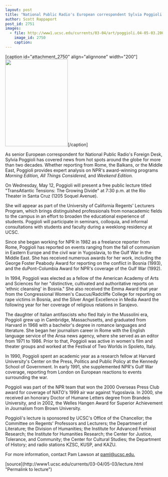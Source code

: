 ```yaml
---
layout: post
title: "National Public Radio's European correspondent Sylvia Poggioli to give lecture"
author: Scott Rappaport
post_id: 2751
images:
  - file: http://www1.ucsc.edu/currents/03-04/art/poggioli.04-05-03.200.jpg
    image_id: 2750
    caption: 
---
```


[caption id="attachment_2750" align="alignnone" width="200"]<a href="http://localhost/mysite/wp-content/uploads/2004/05/poggioli.04-05-03.200.jpg"><img class="size-full wp-image-2750" src="http://localhost/mysite/wp-content/uploads/2004/05/poggioli.04-05-03.200.jpg" alt="" width="200" height="278" /></a>[/caption]
<p>
  As senior European correspondent for National Public Radio's Foreign Desk, Sylvia Poggioli has covered news from hot spots around the globe for more than two decades. Whether reporting from Rome, the Balkans, or the Middle East, Poggioli provides expert analysis on NPR's award-winning programs <i>Morning Edition, All Things Considered,</i> and <i>Weekend Edition.</i><br>
</p>
<p>
  On Wednesday, May 12, Poggioli will present a free public lecture titled "TransAtlantic Tensions: The Growing Divide" at 7:30 p.m. at the Rio Theater in Santa Cruz (1205 Soquel Avenue).<br>
</p>
<p>
  She will appear as part of the University of California Regents' Lecturers Program, which brings distinguished professionals from nonacademic fields to the campus in an effort to broaden the educational experience of students. Poggioli will participate in seminars, colloquia, and informal consultations with students and faculty during a weeklong residency at UCSC.<br>
</p>
<p>
  Since she began working for NPR in 1982 as a freelance reporter from Rome, Poggioli has reported on events ranging from the fall of communism in Eastern Europe and the civil war in Yugoslavia, to the Gulf War in the Middle East. She has received numerous awards for her work, including the George Foster Peabody Award for reporting on the conflict in Bosnia (1993), and the duPont-Columbia Award for NPR's coverage of the Gulf War (1992).<br>
</p>
<p>
  In 1994, Poggioli was elected as a fellow of the American Academy of Arts and Sciences for her "distinctive, cultivated and authoritative reports on 'ethnic cleansing' in Bosnia." She also received the Emma Award that year from the Congressional Women's Caucus/Radcliffe College for reporting on rape victims in Bosnia, and the Silver Angel Excellence in Media Award the following year for her coverage of religious relations in Sarajevo.<br>
</p>
<p>
  The daughter of Italian antifascists who fled Italy in the Mussolini era, Poggioli grew up in Cambridge, Massachusetts, and graduated from Harvard in 1968 with a bachelor's degree in romance languages and literature. She began her journalism career in Rome with the English language service of the Ansa news agency, where she served as an editor from 1971 to 1986. Prior to that, Poggioli was active in women's film and theater groups and worked at the Festival of Two Worlds in Spoleto, Italy.<br>
</p>
<p>
  In 1990, Poggioli spent an academic year as a research fellow at Harvard University's Center on the Press, Politics and Public Policy at the Kennedy School of Government. In early 1991, she supplemented NPR's Gulf War coverage, reporting from London on European reactions to events surrounding the war.<br>
</p>
<p>
  Poggioli was part of the NPR team that won the 2000 Overseas Press Club award for coverage of NATO's 1999 air war against Yugoslavia. In 2000, she received an honorary Doctor of Humane Letters degree from Brandeis University, and in 2002, the Welles Hangen Award for Superior Achievement in Journalism from Brown University.<br>
</p>
<p>
  Poggioli's lecture is sponsored by UCSC's Office of the Chancellor; the Committee on Regents' Professors and Lecturers; the Department of Literature; the Division of Humanities; the Institute for Advanced Feminist Research; the Institute for Humanities Research; the Center for Justice, Tolerance, and Community; the Center for Cultural Studies; the Department of History; and radio stations KZSC, KUSP, and KAZU.<br>
</p>
<p>
  For more information, contact Pam Lawson at <a href="mailto:paml@ucsc.edu">paml@ucsc.edu.</a><br>
</p>
[source](http://www1.ucsc.edu/currents/03-04/05-03/lecture.html "Permalink to lecture")
